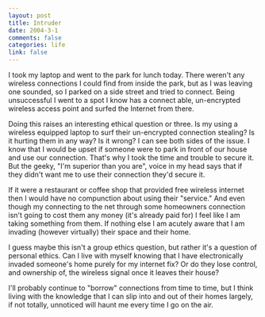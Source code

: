 ```yaml
--- 
layout: post
title: Intruder
date: 2004-3-1
comments: false
categories: life
link: false
---
```

I took my laptop and went to the park for lunch today. There weren't any wireless connections I could find from inside the park, but as I was leaving one sounded, so I parked on a side street and tried to connect. Being unsuccessful I went to a spot I know has a connect able, un-encrypted wireless access point and surfed the Internet from there.

Doing this raises an interesting ethical question or three. Is my using a wireless equipped laptop to surf their un-encrypted connection stealing? Is it hurting them in any way? Is it wrong? I can see both sides of the issue. I know that I would be upset if someone were to park in front of our house and use our connection. That's why I took the time and trouble to secure it. But the geeky, "I'm superior than you are", voice in my head says that if they didn't want me to use their connection they'd secure it.

If it were a restaurant or coffee shop that provided free wireless internet then I would have no compunction about using their "service." And even though my connecting to the net through some homeowners connection isn't going to cost them any money (it's already paid for) I feel like I am taking something from them. If nothing else I am acutely aware that I am invading (however virtually) their space and their home.

I guess maybe this isn't a group ethics question, but rather it's a question of personal ethics. Can I live with myself knowing that I have electronically invaded someone's home purely for my internet fix? Or do they lose control, and ownership of, the wireless signal once it leaves their house?

I'll probably continue to "borrow" connections from time to time, but I think living with the knowledge that I can slip into and out of their homes largely, if not totally, unnoticed will haunt me every time I go on the air.
